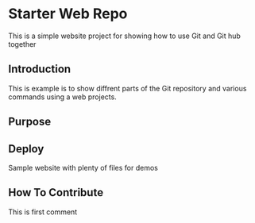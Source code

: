 # Starter Web Repo

This is a simple website project for showing how to use Git and Git hub together
## Introduction

This is example is to show diffrent parts of the Git repository and various commands using a web projects.

## Purpose

## Deploy

Sample website with plenty of files for demos
## How To Contribute
This is first comment 